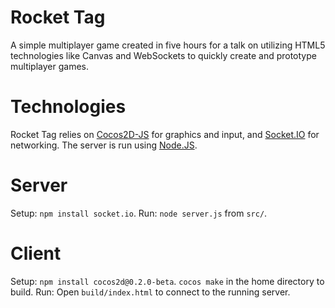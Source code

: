 Rocket Tag
===========
A simple multiplayer game created in five hours for a talk on utilizing HTML5 technologies like Canvas and WebSockets to quickly create and prototype multiplayer games.

Technologies
=============
Rocket Tag relies on [Cocos2D-JS](https://github.com/RyanWilliams/cocos2d-javascript) for graphics and input, and [Socket.IO](http://socket.io/) for networking. The server is run using [Node.JS](http://nodejs.org/).

Server
=======
Setup: `npm install socket.io`.
Run: `node server.js` from `src/`.

Client
=======
Setup: `npm install cocos2d@0.2.0-beta`. `cocos make` in the home directory to build.
Run: Open `build/index.html` to connect to the running server.

